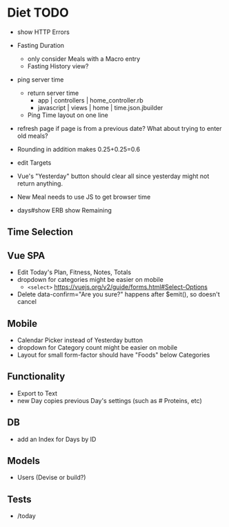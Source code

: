 # Diet TODO

- show HTTP Errors
- Fasting Duration
  - only consider Meals with a Macro entry
  - Fasting History view?

- ping server time
  - return server time
    - app | controllers | home_controller.rb
    - javascript | views | home | time.json.jbuilder
  - Ping Time layout on one line

- refresh page if page is from a previous date?  What about trying to enter old meals?

- Rounding in addition makes 0.25+0.25=0.6
- edit Targets

- Vue's "Yesterday" button should clear all since yesterday might not return anything.
- New Meal needs to use JS to get browser time
- days#show ERB show Remaining

## Time Selection

## Vue SPA

- Edit Today's Plan, Fitness, Notes, Totals
- dropdown for categories might be easier on mobile
  -  `<select>` https://vuejs.org/v2/guide/forms.html#Select-Options
- Delete data-confirm="Are you sure?" happens after $emit(), so doesn't cancel

## Mobile

- Calendar Picker instead of Yesterday button
- dropdown for Category count might be easier on mobile
- Layout for small form-factor should have "Foods" below Categories

## Functionality

- Export to Text
- new Day copies previous Day's settings (such as # Proteins, etc)

## DB

- add an Index for Days by ID

## Models

- Users (Devise or build?)

## Tests

- /today
